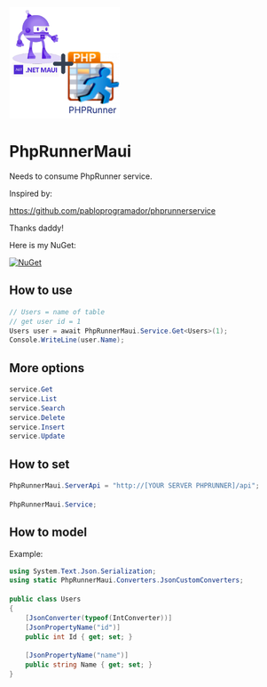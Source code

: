 <img src="mauiphp.png" height="200">



# PhpRunnerMaui
Needs to consume PhpRunner service.

Inspired by:

https://github.com/pabloprogramador/phprunnerservice

Thanks daddy!


Here is my NuGet:

[![NuGet](https://img.shields.io/nuget/v/PhpRunnerMaui.svg?label=PhpRunnerMaui)](https://www.nuget.org/packages/PhpRunnerMaui/)


## How to use
```csharp
// Users = name of table
// get user id = 1
Users user = await PhpRunnerMaui.Service.Get<Users>(1);
Console.WriteLine(user.Name);
```

## More options
```csharp
service.Get
service.List
service.Search
service.Delete
service.Insert
service.Update
```

## How to set
```csharp
PhpRunnerMaui.ServerApi = "http://[YOUR SERVER PHPRUNNER]/api";

PhpRunnerMaui.Service;
```

## How to model

Example:
```csharp
using System.Text.Json.Serialization;
using static PhpRunnerMaui.Converters.JsonCustomConverters;

public class Users
{
    [JsonConverter(typeof(IntConverter))]
    [JsonPropertyName("id")]
    public int Id { get; set; }

    [JsonPropertyName("name")]
    public string Name { get; set; }
}
```
